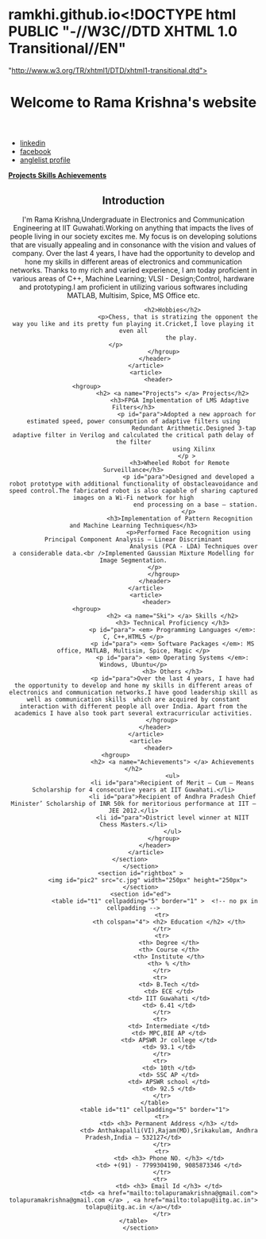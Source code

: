 # ramkhi.github.io<!DOCTYPE html PUBLIC "-//W3C//DTD XHTML 1.0 Transitional//EN" 
"http://www.w3.org/TR/xhtml1/DTD/xhtml1-transitional.dtd">
<html lang="en">
<head>
<meta charset="utf-8"/>
	<title>Rama Krishna Tolapu</title>
	<link rel="stylesheet" type="text/css" href="main.css"/> 
	<!-- <script src="pic.js"></script> -->
</head>
<body>
   <div id="fuckit">
      <header id="suck">
          <h1>Welcome to Rama Krishna's website</h1>
      </header>
	  <nav id="my_links">
				<ul> 
					<li> <a href="https://in.linkedin.com/in/ramakrishnatolapu"> linkedin </a> </li>
					<li> <a href="https://www.facebook.com/ramakrishna.tolapu"> facebook </a> </li>
					<li> <a href="https://angel.co/rama-krishna-16"> anglelist profile </a> </li>
				</ul>
	  </nav> 
	  <section id="attributes">
			  <a href="#Projects"> <strong> Projects </strong> </a>
			  <a href="#Ski"> <strong> Skills </strong> </a>
			  <a href="#Achievements"> <strong> Achievements </strong> </a>
	  </section>
      <section id="main">
           <article>
		          <header>
				      <hgroup>
					      <h2>Introduction </h2>
						  <p name="r">I'm Rama Krishna,Undergraduate in Electronics and Communication Engineering at IIT Guwahati.Working on anything that impacts the lives of 
                          people living in our society excites me. My focus is on developing solutions that are visually appealing and in consonance with the vision 
                           and values of company.
		                   Over the last 4 years, I have had the opportunity to develop and hone my skills in different areas of electronics and communication
                           networks. Thanks to my rich and varied experience, I am today proficient in various areas of C++, Machine Learning; VLSI - Design;Control,
                           hardware and prototyping.I am proficient in utilizing various softwares including MATLAB, Multisim, Spice, MS Office etc.
						  </p>
					   					    
		                  <h2>Hobbies</h2>
		                     <p>Chess, that is stratizing the opponent the way you like and its pretty fun playing it.Cricket,I love playing it even all
                               the play.
						     </p>				                    
					 </hgroup>
			    </header>
		   </article>
		   <article>
		          <header>
				      <hgroup>					   		    		                  		                      
                          <h2> <a name="Projects"> </a> Projects</h2>
						      <h3>FPGA Implementation of LMS Adaptive Filters</h3>
							      <p id="para">Adopted a new approach for estimated speed, power consumption of adaptive filters using
                                      Redundant Arithmetic.Designed 3-tap adaptive filter in Verilog and calculated the critical path delay of the filter
                                      using Xilinx
								  </p >
							  <h3>Wheeled Robot for Remote Surveillance</h3>
							       <p id="para">Designed and developed a robot prototype with additional functionality of obstacleavoidance and speed control.The fabricated robot is also capable of sharing captured images on a Wi-Fi network for high
                                       end processing on a base – station.
								   </p>
							  <h3>Implementation of Pattern Recognition and Machine Learning Techniques</h3>
							       <p>Performed Face Recognition using Principal Component Analysis – Linear Discriminant
                                      Analysis (PCA - LDA) Techniques over a considerable data.<br />Implemented Gaussian Mixture Modelling for Image Segmentation.
								   </p>	                  
					 </hgroup>
			    </header>
		   </article>
		   <article>
		          <header> 
				      <hgroup>					   		    		                  		                                              
		                  <h2> <a name="Ski"> </a> Skills </h2>
						  <h3> Technical Proficiency </h3>
						  <p id="para"> <em> Programming Languages </em>: C, C++,HTML5 </p>
						  <p id="para"> <em> Software Packages </em>: MS office, MATLAB, Multisim, Spice, Magic </p>
						  <p id="para"> <em> Operating Systems </em>: Windows, Ubuntu</p>
						  <h3> Others </h3>
						  <p id="para">Over the last 4 years, I have had the opportunity to develop and hone my skills in different areas of electronics and communication networks.I have good leadership skill as well as communication skills  which are acquired by constant interaction with different people all over India. Apart from the academics I have also took part several extracurricular activities.
					 </hgroup> 
			    </header>
		   </article>
		   <article>
		          <header>
				      <hgroup>  		                  
					      <h2> <a name="Achievements"> </a> Achievements </h2>
						  <ul>
						  <li id="para">Recipient of Merit – Cum – Means Scholarship for 4 consecutive years at IIT Guwahati.</li>
                          <li id="para">Recipient of Andhra Pradesh Chief Minister’ Scholarship of INR 50k for meritorious performance at IIT – JEE 2012.</li>
                          <li id="para">District level winner at NIIT Chess Masters.</li>
						  </ul>
					 </hgroup>
			    </header>
		   </article>
		</section>      
	    </section>
		<section id="rightbox" >
			<img id="pic2" src="c.jpg" width="250px" height="250px">
		</section>
		<section id="ed">
				<table id="t1" cellpadding="5" border="1" >  <!-- no px in cellpadding -->
					<tr>
						<th colspan="4"> <h2> Education </h2> </th>
					</tr>
					<tr>
						<th> Degree </th>
						<th> Course </th>
						<th> Institute </th>
						<th> % </th>
					</tr>
					<tr> 
						<td> B.Tech </td>
						<td> ECE </td>
						<td> IIT Guwahati </td>
						<td> 6.41 </td>
					</tr>
					<tr> 
						<td> Intermediate </td>
						<td> MPC,BIE AP </td>
						<td> APSWR Jr college </td>
						<td> 93.1 </td>
					</tr>
					<tr> 
						<td> 10th </td>
						<td> SSC AP </td>
						<td> APSWR school </td>
						<td> 92.5 </td>
					</tr>
				</table>
				<table id="t1" cellpadding="5" border="1">
					<tr>
						<td> <h3> Permanent Address </h3> </td>
						<td> Anthakapalli(VI),Rajam(MD),Srikakulam, Andhra Pradesh,India – 532127</td>
					</tr>
					<tr>
						<td> <h3> Phone NO. </h3> </td>
						<td> +(91) - 7799304190, 9085873346 </td>
					</tr>
					<tr> 
						<td> <h3> Email Id </h3> </td>
						<td> <a href="mailto:tolapuramakrishna@gmail.com"> tolapuramakrishna@gmail.com </a> , <a href="mailto:tolapu@iitg.ac.in"> tolapu@iitg.ac.in </a></td>
					</tr>
				</table>			
	    </section>
		
   </div>
</body>
</html>
